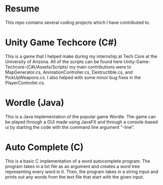 # Resume
This repo contains several coding projects which I have contributed to. 

# Unity Game Techcore (C#)
This is a game that I helped make during my internship at Tech Core at the University
of Arizona. All of the scripts can be found here Unity-Game-Techcore-(C#)/Assets/Scripts/
my main contributions were to MapGenerator.cs, AnimationController.cs, Destructible.cs, 
and PickUpWeapons.cs. I also helped with some minor bug fixes in the PlayerController.cs. 

# Wordle (Java)
This is a Java implementation of the popular game Wordle. The game can be played through
a GUI made using JavaFX and through a console-based ui by starting the code with the command
line argument "-line". 

# Auto Complete (C)
This is a basic C implementation of a word autocomplete program. The program takes in a txt
file as an argument and creates a word tree representing every word in it. Then, the 
program takes in a string input and prints out any words from the text file that
start with the given input.
